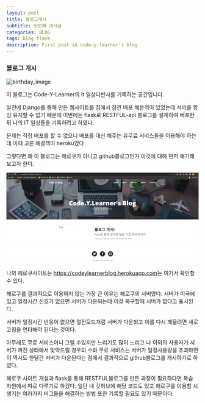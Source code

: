 ```yaml
---
layout: post
title: 블로그개시
subtitle: 첫번째 게시글
categories: BLOG
tags: blog flask
description: First post in code-y-learner's blog
---
```


### 블로그 개시
![birthday_image](https://media.giphy.com/media/bnhAsd06orx3EkUJ8J/giphy.gif)

이 블로그는 Code-Y-Learner의 It 일상다반사를 기록하는 공간입니다.

일전에 Django를 통해 만든 웹사이트를 집에서 잠깐 배포 해본적이 있었는데 서버를 항상 유지할 수 없기 때문에 이번에는 flask로 RESTFUL-api 블로그를 설계하여 배포한 뒤 나의 IT 일상들을 기록하려고 하였다.

문제는 직접 배포를 할 수 없으니 배포를 대신 해주는 유무료 서비스들을 이용해야 하는데 이때 고른 해결책이 heroku였다

그렇다면 왜 이 블로그는 헤로쿠가 아니고 github블로그인가 이것에 대해 먼저 얘기해보고자 한다.



![blog_image](/assets/images/2022-10-05-firstpost/heroku_blog.PNG "blog_image_file")

나의 헤로쿠사이트는 <https://codeylearnerblog.herokuapp.com>는 여기서 확인할 수 있다.

헤로쿠를 결과적으로 이용하지 않는 가장 큰 이유는 헤로쿠의 서버였다. 서버가 미국에 있고 일정시간 신호가 없으면 서버가 다운되는데 이걸 복구할때 서버가 없다고 표시된다.

서버가 일정시간 반응이 없으면 절전모드처럼 서버가 다운되고 이를 다시 깨울려면 새로고침을 연타해야 된다는 것이다.

아무래도 무료 서비스이니 그럴 수있지만 느리기도 많이 느리고 나 이외의 사용자가 서버가 꺼진 상태에서 맞딱드릴 경우의 수와 무료 서비스는 서버가 일정사용량을 초과하면 이 역시도 한달간 서버가 다운된다는 점에서 결과적으로 github블로그를 개시하기로 하였다.


헤로쿠 사이트 개설과 flask를 통해 RESTFUL블로그를 만든 과정이 필요하다면 복습 차원에서 따로 다루기로 하겠다. 일단 내 깃허브에 해당 코드도 있고 헤로쿠를 이용할 시 생기는 여러가지 버그들을 해결하는 방법 또한 기록할 필요도 있기 때문이다.
